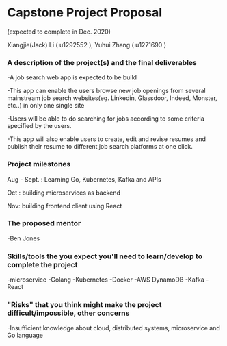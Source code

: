 # Capstone Project Proposal 
(expected to complete in Dec. 2020)

Xiangjie(Jack) Li ( u1292552 ), Yuhui Zhang ( u1271690 )

### A description of the project(s) and the final deliverables

-A job search web app is expected to be build

-This app can enable the users browse new job openings from several mainstream job search websites(eg. Linkedin, Glassdoor, Indeed, Monster, etc..) in only one single site

-Users will be able to do searching for jobs according to some criteria specified by the users.

-This app will also enable users to create, edit and revise resumes and publish their resume to different job search platforms at one click.

### Project milestones

Aug - Sept. : Learning Go, Kubernetes, Kafka and APIs

Oct : building microservices as backend

Nov: building frontend client using React

### The proposed mentor

-Ben Jones

### Skills/tools the you expect you'll need to learn/develop to complete the project

-microservice
-Golang
-Kubernetes
-Docker
-AWS DynamoDB
-Kafka
-React

### "Risks" that you think might make the project difficult/impossible, other concerns

-Insufficient knowledge about cloud, distributed systems,  microservice and Go language
